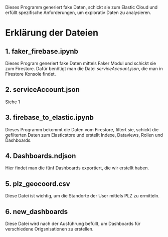 
Dieses Programm generiert fake Daten, schickt sie zum Elastic Cloud und erfüllt spezifische Anforderungen, um explorativ Daten zu analysieren.

# Erklärung der Dateien

## 1. faker_firebase.ipynb
Dieses Program generiert fake Daten mittels Faker Modul und schickt sie zum Firestore. Dafür benötigt man die Datei *serviceAccount.json*, die man in Firestore Konsole findet.

## 2. serviceAccount.json
Siehe 1

## 3. firebase_to_elastic.ipynb
Dieses Programm bekommt die Daten vom Firestore, filtert sie, schickt die gefilterten Daten zum Elasticstore und erstellt Indexe, Dataviews, Rollen und Dashboards.

## 4. Dashboards.ndjson
Hier findet man die fünf Dashboards exportiert, die wir erstellt haben.

## 5. plz_geocoord.csv
Diese Datei ist wichtig, um die Standorte der User mittels PLZ zu ermitteln.

## 6. new_dashboards 
Diese Datei wird nach der Ausführung befüllt, um Dashboards für verschiedene Origsnisationen zu erstellen. 
